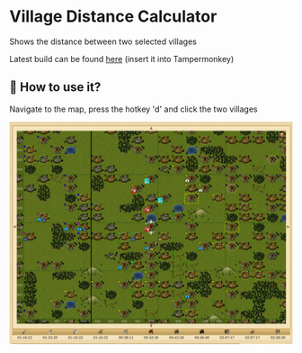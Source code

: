 # Village Distance Calculator

Shows the distance between two selected villages

Latest build can be found [here](https://github.com/LegendaryB/tw-userscripts/tree/main/dist/VillageDistanceCalculator/userscript.js) (insert it into Tampermonkey)

## 🚀 How to use it?
Navigate to the map, press the hotkey 'd' and click the two villages

![image info](./assets/screenshot.png)